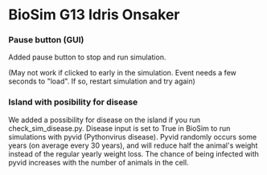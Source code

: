 # BioSim G13 Idris Onsaker

### Pause button (GUI)
Added pause button to stop and run simulation. 

(May not work if clicked to early in the simulation. 
Event needs a few seconds to "load". 
If so, restart simulation and try again)

### Island with posibility for disease
We added a possibility for disease on the island if you run check_sim_disease.py. 
Disease input is set to True in BioSim to run 
simulations with pyvid (Pythonvirus disease). Pyvid randomly occurs
some years (on average every 30 years), and will reduce half the animal's weight
instead of the regular yearly weight loss. The chance of being
infected with pyvid increases with the number of animals in the cell.
